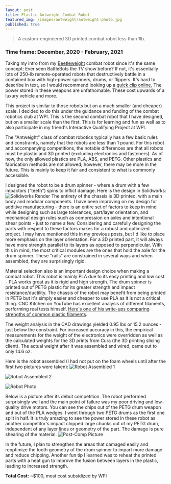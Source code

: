 ```yaml
---
layout: post
title: Plastic Antweight Combat Robot
featured_img: /images/antweight/antweight-photo.jpg
published: true
---
```


> A custom-engineered 3D printed combat robot less than 1lb.

### Time frame: December, 2020 - February, 2021

Taking my intro from my [Beetleweight](/Beetleweight-Combat-Robot/) combat robot since it's the same concept:
Ever seen BattleBots the TV show before? If not, it's essentially lots of 250-lb remote-operated robots that destructively battle in a contained box with high-power spinners, drums, or flippers. It's hard to describe in text, so I would recommend looking up a [quick clip online.](https://youtu.be/diOJz6U6MEA?t=26) The power stored in these weapons are unfathomable. These cost upwards of a luxury vehicle and more.

This project is similar to those robots but on a much smaller (and cheaper) scale. I decided to do this under the guidance and funding of the combat robotics club at WPI. This is the second combat robot that I have designed, but on a smaller scale than the first. This is for learning and fun as well as to also participate in my friend's Interactive Qualifying Project at WPI. 

The "Antweight" class of combat robotics typically has a few basic rules and constraints, namely that the robots are less than 1 pound. For this robot and accompanying competitions, the notable differences are that all robots must be plastic and 3D printed (excluding electronics and fasteners). As of now, the only allowed plastics are PLA, ABS, and PETG. Other plastics and fabrication methods are not allowed; however, there may be more in the future. This is mainly to keep it fair and consistent to what is commonly accessible. 

I designed the robot to be a drum spinner - where a drum with a few impactors ("teeth") spins to inflict damage. Here is the design in Solidworks: 
![Solidworks Render](/images/antweight/antweight-render.jpg "Solidworks Render")
The entirety of the chassis is 3D printed, with a main body and modular components. I have been improving on my design for additive manufacturing - there is an entire set of factors to keep in mind while designing such as large tolerances, part/layer orientation, and mechanical design rules such as compression on axles and intentional shear points - just to name a few. Considering and carefully designing the parts with respect to these factors makes for a robust and optimized project. I may have mentioned this in my previous posts, but I'd like to place more emphasis on the layer orientation. For a 3D printed part, it will always have more strength parallel to its layers as opposed to perpendicular. With this in mind, the most critical modules are the ones that hold the axle for the drum spinner. These "rails" are constrained in several ways and when assembled, they are surprisingly rigid. 

Material selection also is an important design choice when making a combat robot. This robot is mainly PLA due to its easy printing and low cost - PLA works great as it is rigid and high strength. The drum spinner is printed out of PETG plastic for its greater strength and impact resistance/ductility. The chassis of the robot may benefit from being printed in PETG but it's simply easier and cheaper to use PLA as it is not a critical thing. CNC Kitchen on YouTube has excellent analysis of different filaments, performing real tests himself. [Here's one of his write-ups comparing strengths of common plastic filaments](https://www.cnckitchen.com/blog/comparing-pla-petg-amp-asa-feat-prusament).

The weight analysis in the CAD drawings yielded 0.95 lbs or 15.2 ounces - just below the constraint. For increased accuracy in this, the empirical measurements for the weight of the electronics were overridden as well as the calculated weights for the 3D prints from Cura (the 3D printing slicing client). The actual weight after it was assembled and wired, came out to only 14.6 oz. 

Here is the robot assembled (I had not put on the foam wheels until after the first two pictures were taken):
![Robot Assembled 1](/images/antweight/ant-assembled-1.jpeg "Robot Assembled, no top plate")

![Robot Assembled 2](/images/antweight/ant-assembled-2.jpeg "Robot Assembled with top plate")

![Robot Photo](/images/antweight/antweight-photo.jpg "Robot photoshoot! Credit to Nick Hom.")

Below is a picture after its debut competition. The robot performed surprisingly well and the main point of failure was my poor driving and low-quality drive motors. You can see the chips out of the PETG drum weapon and out of the PLA wedges. I went through two PETG drums as the first one split in half. It is truly amazing to see the power stored in these robot as another competitor's impact chipped large chunks out of my PETG drum, independent of any layer lines or geometry of the part. The damage is pure shearing of the material.
![Post-Comp Picture](/images/antweight/ant-post-comp.jpg "Thats a lot of damage!")

In the future, I plan to strengthen the areas that damaged easily and reoptimize the tooth geometry of the drum spinner to impart more damage and reduce chipping. Another fun tip I learned was to reheat the printed parts with a heat gun to improve the fusion between layers in the plastic, leading to increased strength.


**Total Cost:** ~$100, most cost subsidized by WPI
